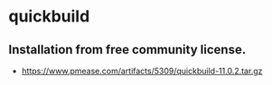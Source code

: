 # quickbuild

## Installation from free community license.

- https://www.pmease.com/artifacts/5309/quickbuild-11.0.2.tar.gz
